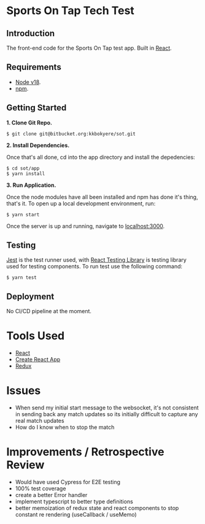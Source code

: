 # Sports On Tap Tech Test
## Introduction

The front-end code for the Sports On Tap test app. Built in [React](https://reactjs.org/).

## Requirements

- [Node v18](https://nodejs.org/en/).
- [npm](https://www.npmjs.com/package/npm).

## Getting Started

**1. Clone Git Repo.**

```
$ git clone git@bitbucket.org:kkbokyere/sot.git
```

**2. Install Dependencies.**

Once that's all done, cd into the app directory and install the depedencies:

```
$ cd sot/app
$ yarn install
```

**3. Run Application.**

Once the node modules have all been installed and npm has done it's thing, that's it. To open up a local development environment, run:

```
$ yarn start
```

Once the server is up and running, navigate to [localhost:3000](http://localhost:3000).

## Testing

[Jest](https://jestjs.io/) is the test runner used, with [React Testing Library](https://testing-library.com/docs/react-testing-library/) is testing library used for testing components. To run test use the following command:

```
$ yarn test
```

## Deployment

No CI/CD pipeline at the moment.

# Tools Used

- [React](https://reactjs.org/)
- [Create React App](https://create-react-app.dev/)
- [Redux](https://redux.js.org)

# Issues
- When send my initial start message to the websocket, it's not consistent in sending back any match updates so its initially difficult to capture any real match updates
- How do I know when to stop the match

# Improvements / Retrospective Review

- Would have used Cypress for E2E testing
- 100% test coverage
- create a better Error handler
- implement typescript to better type definitions
- better memoization of redux state and react components to stop constant re rendering (useCallback / useMemo)
